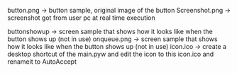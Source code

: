 button.png 		-> button sample, original image of the button 
Screenshot.png  -> screenshot got from user pc at real time execution

buttonshowup 	-> screen sample that shows how it looks like when the button shows up (not in use)
onqueue.png 	-> screen sample that shows how it looks like when the button shows up (not in use)
icon.ico	-> create a desktop shortcut of the main.pyw and edit the icon to this icon.ico and renameit to AutoAccept

